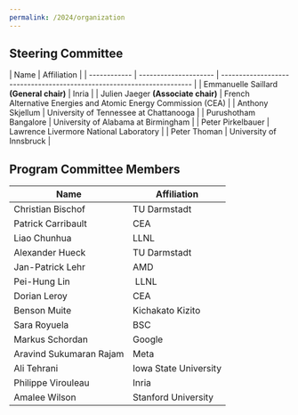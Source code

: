 ```yaml
---
permalink: /2024/organization
---
```


<p></p>
<p></p>

## Steering Committee





| Name                  | Affiliation                                                            |
| ------------ | --------------------- | ---------------------------------------------------------------------- |
| Emmanuelle Saillard **(General chair)**  | Inria                                                |
| Julien Jaeger **(Associate chair)**       | French Alternative Energies and Atomic Energy Commission (CEA)         |
| Anthony Skjellum     | University of Tennessee at Chattanooga |
| Purushotham Bangalore | University of Alabama at Birmingham |
| Peter Pirkelbauer	| Lawrence Livermore National Laboratory |
| Peter Thoman		| University of Innsbruck		|



## Program Committee Members



| Name                    | Affiliation                                     |
| ----------------------- | ----------------------------------------------- |
| Christian Bischof       | TU Darmstadt                                    |
| Patrick Carribault      | CEA                                             |
| Liao Chunhua 		  | LLNL					    |
| Alexander Hueck 	  | TU Darmstadt                                   |
| Jan-Patrick Lehr	  | AMD						    |
| Pei-Hung Lin	          | LLNL					    |
| Dorian Leroy            | CEA                                             |
| Benson Muite	          | Kichakato Kizito				    |
| Sara Royuela	          | BSC						    |
| Markus Schordan	  | Google					    |
| Aravind Sukumaran Rajam | Meta					    |
| Ali Tehrani		  | Iowa State University		            |
| Philippe Virouleau	  | Inria    	 				    |
| Amalee Wilson		  | Stanford University				    |


<!--
| Christina Peterson      |  University of Central Florida                  |

| Joachim Protze          |  RWTH Aachen University                         |

| Prema Soundararajan     |  University of Alabama at Birmingham            |

| Christian Bischof       |  TU Darmstadt                                   |
-->
